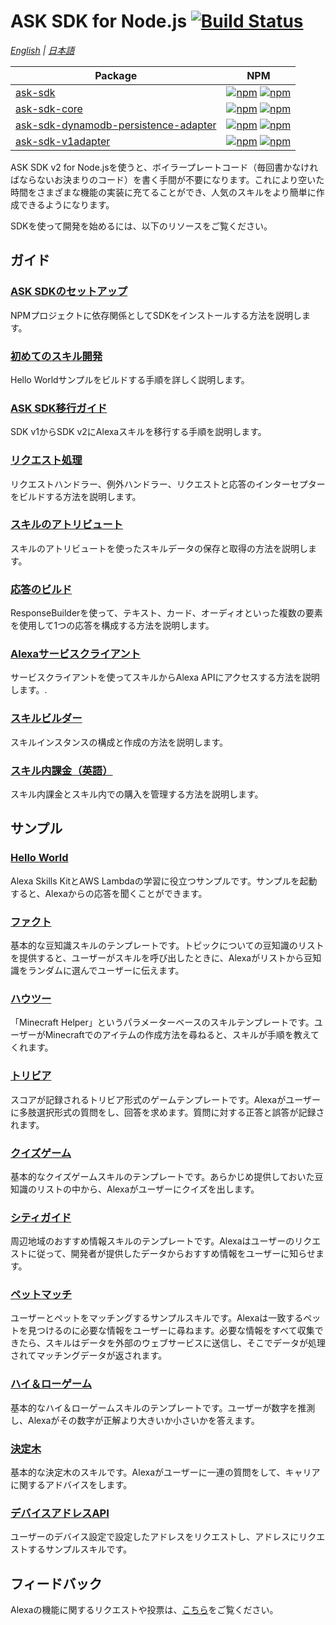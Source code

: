 # ASK SDK for Node.js [![Build Status](https://travis-ci.org/alexa/alexa-skills-kit-sdk-for-nodejs.svg?branch=2.0.x)](https://travis-ci.org/alexa/alexa-skills-kit-sdk-for-nodejs)

*[English](README.md) | [日本語](README.ja.md)*

| Package       | NPM           |
| ------------- | ------------- |
|[ask-sdk](./ask-sdk)| [![npm](https://img.shields.io/npm/v/ask-sdk.svg)](https://www.npmjs.com/package/ask-sdk) [![npm](https://img.shields.io/npm/dt/ask-sdk.svg)](https://www.npmjs.com/package/ask-sdk)| 
|[ask-sdk-core](./ask-sdk-core)| [![npm](https://img.shields.io/npm/v/ask-sdk-core.svg)](https://www.npmjs.com/package/ask-sdk-core) [![npm](https://img.shields.io/npm/dt/ask-sdk-core.svg)](https://www.npmjs.com/package/ask-sdk-core)| 
|[ask-sdk-dynamodb-persistence-adapter](./ask-sdk-dynamodb-persistence-adapter)| [![npm](https://img.shields.io/npm/v/ask-sdk-dynamodb-persistence-adapter.svg)](https://www.npmjs.com/package/ask-sdk-dynamodb-persistence-adapter) [![npm](https://img.shields.io/npm/dt/ask-sdk-dynamodb-persistence-adapter.svg)](https://www.npmjs.com/package/ask-sdk-dynamodb-persistence-adapter)|
|[ask-sdk-v1adapter](./ask-sdk-v1adapter)|[![npm](https://img.shields.io/npm/v/ask-sdk-v1adapter.svg)](https://www.npmjs.com/package/ask-sdk-v1adapter) [![npm](https://img.shields.io/npm/dt/ask-sdk-v1adapter.svg)](https://www.npmjs.com/package/ask-sdk-v1adapter)|

ASK SDK v2 for Node.jsを使うと、ボイラープレートコード（毎回書かなければならないお決まりのコード）を書く手間が不要になります。これにより空いた時間をさまざまな機能の実装に充てることができ、人気のスキルをより簡単に作成できるようになります。

SDKを使って開発を始めるには、以下のリソースをご覧ください。

## ガイド

### [ASK SDKのセットアップ](../../wiki/[Japanese]-Setting-Up-The-ASK-SDK)
NPMプロジェクトに依存関係としてSDKをインストールする方法を説明します。

### [初めてのスキル開発](../../wiki/[Japanese]-Developing-Your-First-Skill)
Hello Worldサンプルをビルドする手順を詳しく説明します。

### [ASK SDK移行ガイド](../../wiki/[Japanese]-ASK-SDK-Migration-Guide)
SDK v1からSDK v2にAlexaスキルを移行する手順を説明します。

### [リクエスト処理](../../wiki/[Japanese]-Request-Processing)
リクエストハンドラー、例外ハンドラー、リクエストと応答のインターセプターをビルドする方法を説明します。

### [スキルのアトリビュート](../../wiki/[Japanese]-Skill-Attributes)
スキルのアトリビュートを使ったスキルデータの保存と取得の方法を説明します。

### [応答のビルド](../../wiki/[Japanese]-Response-Building)
ResponseBuilderを使って、テキスト、カード、オーディオといった複数の要素を使用して1つの応答を構成する方法を説明します。

### [Alexaサービスクライアント](../../wiki/[Japanese]-Alexa-Service-Clients)
サービスクライアントを使ってスキルからAlexa APIにアクセスする方法を説明します。.

### [スキルビルダー](../../wiki/[Japanese]-Skill-Builders)
スキルインスタンスの構成と作成の方法を説明します。

### [スキル内課金（英語）](../../wiki/Managing-In-Skill-Purchases)
スキル内課金とスキル内での購入を管理する方法を説明します。

## サンプル

### [Hello World](https://github.com/alexa/skill-sample-nodejs-hello-world)
Alexa Skills KitとAWS Lambdaの学習に役立つサンプルです。サンプルを起動すると、Alexaからの応答を聞くことができます。

### [ファクト](https://github.com/alexa/skill-sample-nodejs-fact)
基本的な豆知識スキルのテンプレートです。トピックについての豆知識のリストを提供すると、ユーザーがスキルを呼び出したときに、Alexaがリストから豆知識をランダムに選んでユーザーに伝えます。

### [ハウツー](https://github.com/alexa/skill-sample-nodejs-howto)
「Minecraft Helper」というパラメーターベースのスキルテンプレートです。ユーザーがMinecraftでのアイテムの作成方法を尋ねると、スキルが手順を教えてくれます。

### [トリビア](https://github.com/alexa/skill-sample-nodejs-trivia)
スコアが記録されるトリビア形式のゲームテンプレートです。Alexaがユーザーに多肢選択形式の質問をし、回答を求めます。質問に対する正答と誤答が記録されます。

### [クイズゲーム](https://github.com/alexa/skill-sample-nodejs-quiz-game)
基本的なクイズゲームスキルのテンプレートです。あらかじめ提供しておいた豆知識のリストの中から、Alexaがユーザーにクイズを出します。

### [シティガイド](https://github.com/alexa/skill-sample-nodejs-city-guide)
周辺地域のおすすめ情報スキルのテンプレートです。Alexaはユーザーのリクエストに従って、開発者が提供したデータからおすすめ情報をユーザーに知らせます。

### [ペットマッチ](https://github.com/alexa/skill-sample-nodejs-petmatch)
ユーザーとペットをマッチングするサンプルスキルです。Alexaは一致するペットを見つけるのに必要な情報をユーザーに尋ねます。必要な情報をすべて収集できたら、スキルはデータを外部のウェブサービスに送信し、そこでデータが処理されてマッチングデータが返されます。

### [ハイ＆ローゲーム](https://github.com/alexa/skill-sample-nodejs-highlowgame)
基本的なハイ＆ローゲームスキルのテンプレートです。ユーザーが数字を推測し、Alexaがその数字が正解より大きいか小さいかを答えます。

### [決定木](https://github.com/alexa/skill-sample-nodejs-decision-tree)
基本的な決定木のスキルです。Alexaがユーザーに一連の質問をして、キャリアに関するアドバイスをします。

### [デバイスアドレスAPI](https://github.com/alexa/skill-sample-node-device-address-api)
ユーザーのデバイス設定で設定したアドレスをリクエストし、アドレスにリクエストするサンプルスキルです。

## フィードバック
Alexaの機能に関するリクエストや投票は、[こちら](https://alexa.uservoice.com/forums/906892-alexa-skills-developer-voice-and-vote)をご覧ください。
